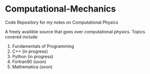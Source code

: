 # Computational-Mechanics
Code Repository for my notes on Computational Physics


A freely availible source that goes over computational physics.
Topics covered include:
1. Fundamentals of Programming
2. C++ (in progress)
3. Python (in progress)
4. Fortran90 (soon)
5. Mathematica (soon)
